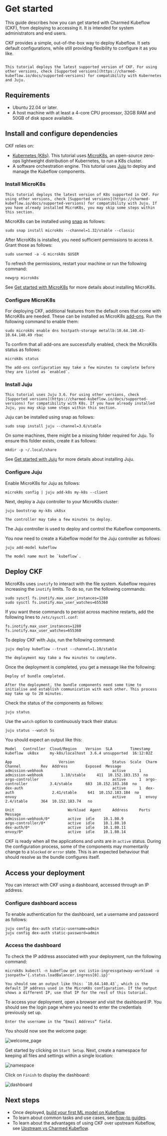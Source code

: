 
# Get started

This guide describes how you can get started with Charmed Kubeflow (CKF), from deploying to accessing it. It is intended for system administrators and end users.

CKF provides a simple, out-of-the-box way to deploy Kubeflow. It sets default configurations, while still providing flexibility to configure it as you like.

```{note}

This tutorial deploys the latest supported version of CKF. For using other versions, check [Supported versions](https://charmed-kubeflow.io/docs/supported-versions) for compatibility with Kubernetes and Juju.

```

## Requirements

* Ubuntu 22.04 or later.
* A host machine with at least a 4-core CPU processor, 32GB RAM and 50GB of disk space available.

## Install and configure dependencies

CKF relies on:

* [Kubernetes (K8s)](https://kubernetes.io/). This tutorial uses [MicroK8s](https://microk8s.io/), an open-source zero-ops lightweight distribution of Kubernetes, to run a K8s cluster.
* A software orchestration engine. This tutorial uses [Juju](https://juju.is/) to deploy and manage the Kubeflow components.
 
### Install MicroK8s

```{note}
This tutorial deploys the latest version of K8s supported in CKF. For using other versions, check [Supported versions](https://charmed-kubeflow.io/docs/supported-versions) for compatibility with Juju. If you have already installed MicroK8s, you may skip some steps within this section. 
```

MicroK8s can be installed using [snap](https://ubuntu.com/core/services/guide/snaps-intro) as follows:

```
sudo snap install microk8s --channel=1.32/stable --classic
```

After MicroK8s is installed, you need sufficient permissions to access it. Grant those as follows:

```
sudo usermod -a -G microk8s $USER
```

To refresh the permissions, restart your machine or run the following command:

```
newgrp microk8s
```

See [Get started with MicroK8s](https://microk8s.io/docs/getting-started) for more details about installing MicroK8s.

### Configure MicroK8s

For deploying CKF, additional features from the default ones that come with MicroK8s are needed. These can be installed as MicroK8s [add-ons](https://microk8s.io/docs/addons). Run the following command to enable them:

```
sudo microk8s enable dns hostpath-storage metallb:10.64.140.43-10.64.140.49 rbac
```

To confirm that all add-ons are successfully enabled, check the MicroK8s status as follows:

```
microk8s status
```
```{note}
The add-ons configuration may take a few minutes to complete before they are listed as `enabled`.
```

### Install Juju

```{note}
This tutorial uses Juju 3.6. For using other versions, check [Supported versions](https://charmed-kubeflow.io/docs/supported-versions) for compatibility with K8s. If you have already installed Juju, you may skip some steps within this section. 
```

Juju can be installed using snap as follows:

```
sudo snap install juju --channel=3.6/stable
```

On some machines, there might be a missing folder required for Juju. To ensure this folder exists, create it as follows:

```
mkdir -p ~/.local/share
```

See [Get started with Juju](https://juju.is/docs/juju/tutorial) for more details about installing Juju.

### Configure Juju

Enable MicroK8s for Juju as follows:

```
microk8s config | juju add-k8s my-k8s --client
```

Next, deploy a Juju controller to your MicroK8s cluster:
```
juju bootstrap my-k8s uk8sx
```

```{note}
The controller may take a few minutes to deploy.
```

The Juju controller is used to deploy and control the Kubeflow components.

You now need to create a Kubeflow model for the Juju controller as follows:

```
juju add-model kubeflow
```

```{note}
The model name must be `kubeflow`.
```

## Deploy CKF

MicroK8s uses `inotify` to interact with the file system. Kubeflow requires increasing the `inotify` limits. To do so, run the following commands:

```
sudo sysctl fs.inotify.max_user_instances=1280
sudo sysctl fs.inotify.max_user_watches=655360
```

If you want these commands to persist across machine restarts, add the following lines to `/etc/sysctl.conf`:

```
fs.inotify.max_user_instances=1280
fs.inotify.max_user_watches=655360
```

To deploy CKF with Juju, run the following command:

```
juju deploy kubeflow --trust --channel=1.10/stable
```

```{note}
The deployment may take a few minutes to complete.
```

Once the deployment is completed, you get a message like the following:

```bash
Deploy of bundle completed.
```

```{note}
After the deployment, the bundle components need some time to initialise and establish communication with each other. This process may take up to 20 minutes.
```

Check the status of the components as follows:

```
juju status
```

Use the `watch` option to continuously track their status:

```
juju status --watch 5s
```

You should expect an output like this:

```
Model 	Controller  Cloud/Region  	Version  SLA      	Timestamp
kubeflow  uk8sx   	my-k8s/localhost  3.6.4	unsupported  16:12:02Z

App                  	Version              	Status  Scale  Charm                	Channel      	Rev  Address     	Exposed  Message
admission-webhook                             	active  	1  admission-webhook    	1.10/stable   	411  10.152.183.153  no  	 
argo-controller                               	active  	1  argo-controller      	3.4/stable   	683  10.152.183.168  no  	 
dex-auth                                      	active  	1  dex-auth             	2.41/stable  	641  10.152.183.184  no  	 
envoy                                         	active  	1  envoy                	2.4/stable   	364  10.152.183.74   no

Unit                    	Workload  Agent  	Address 	Ports      	Message
admission-webhook/0*    	active	idle   	10.1.80.9             	 
argo-controller/0*      	active	idle   	10.1.80.10            	 
dex-auth/0*             	active	idle   	10.1.80.11            	 
envoy/0*                	active	idle   	10.1.80.14
```

CKF is ready when all the applications and units are in `active` status.  During the configuration process, some of the components may momentarily change to a `blocked` or `error` state. This is an expected behaviour that should resolve as the bundle configures itself. 

## Access your deployment

You can interact with CKF using a dashboard, accessed through an IP address.

### Configure dashboard access

To enable authentication for the dashboard, set a username and password as follows:

```
juju config dex-auth static-username=admin
juju config dex-auth static-password=admin
```

### Access the dashboard

To check the IP address associated with your deployment, run the following command: 

```
microk8s kubectl -n kubeflow get svc istio-ingressgateway-workload -o jsonpath='{.status.loadBalancer.ingress[0].ip}'
```

```{note}
You should see an output like this: `10.64.140.43`, which is the default IP address used in the MicroK8s configuration. If the output shows a different IP, use that IP for the rest of this tutorial.
```

To access your deployment, open a browser and visit the dashboard IP. You should see the login page where you need to enter the credentials previously set up.

```{note}
Enter the username in the “Email Address” field.
```

You should now see the welcome page:

![welcome_page](https://assets.ubuntu.com/v1/d6ce2408-Screenshot+from+2022-01-18+16-25-57.png "welcome page")

Get started by clicking on `Start Setup`. Next, create a namespace for keeping all files and settings within a single location: 

![namespace](https://assets.ubuntu.com/v1/24efd474-Screenshot+from+2022-01-18+16-31-06.png "namespace")

Click on `Finish` to display the dashboard: 

![dashboard](https://assets.ubuntu.com/v1/74a2c053-screen.png)

## Next steps

* Once deployed, [build your first ML model on Kubeflow](/tutorial/build-your-first-ml-model).
* To learn about common tasks and use cases, see [how-to guides](https://charmed-kubeflow.io/docs/how-to).
* To learn about the advantages of using CKF over upstream Kubeflow, see [Upstream vs Charmed Kubeflow](https://charmed-kubeflow.io/docs/charmed-vs--upstream-kubeflow).
